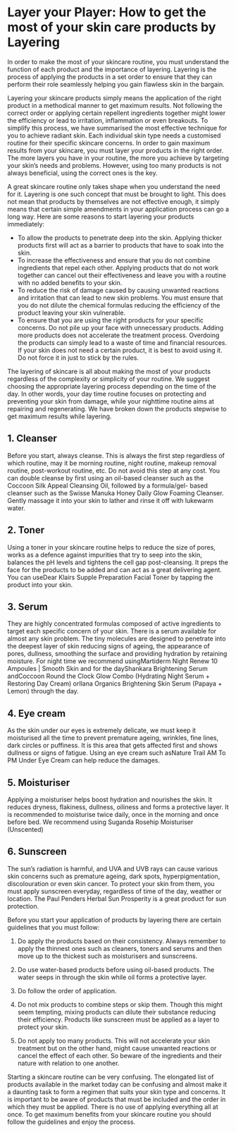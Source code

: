 # Layer your Player: How to get the most of your skin care products by Layering
In order to make the most of your skincare routine, you must understand the function of each product and the importance 
of layering. Layering is the process of applying the products in a set order to ensure that they can perform their role 
seamlessly helping you gain flawless skin in the bargain.

Layering your skincare products simply means the application of the right product in a methodical manner to get maximum 
results. Not following the correct order or applying certain repellent ingredients together might lower the efficiency 
or lead to irritation, inflammation or even breakouts. To simplify this process, we have summarised the most effective 
technique for you to achieve radiant skin. Each individual skin type needs a customised routine for their specific 
skincare concerns. In order to gain maximum results from your skincare, you must layer your products in the right order.
 The more layers you have in your routine, the more you achieve by targeting your skin’s needs and problems. However, 
using too many products is not always beneficial, using the correct ones is the key.

A great skincare routine only takes shape when you understand the need for it. Layering is one such concept that must be
 brought to light. This does not mean that products by themselves are not effective enough, it simply means that certain
 simple amendments in your application process can go a long way. Here are some reasons to start layering your products 
immediately:
-  To allow the products to penetrate deep into the skin. Applying thicker products first will act as a barrier to products that have to soak into the skin.  
-  To increase the effectiveness and ensure that you do not combine ingredients that repel each other. Applying products that do not work together can cancel out their effectiveness and leave you with a routine with no added benefits to your skin.  
-  To reduce the risk of damage caused by causing unwanted reactions and irritation that can lead to new skin problems. You must ensure that you do not dilute the chemical formulas reducing the efficiency of the product leaving your skin vulnerable.  
-  To ensure that you are using the right products for your specific concerns. Do not pile up your face with unnecessary products. Adding more products does not accelerate the treatment process. Overdoing the products can simply lead to a waste of time and financial resources. If your skin does not need a certain product, it is best to avoid using it. Do not force it in just to stick by the rules.  


The layering of skincare is all about making the most of your products regardless of the complexity or simplicity of 
your routine. We suggest choosing the appropriate layering process depending on the time of the day. In other words, 
your day time routine focuses on protecting and preventing your skin from damage, while your nighttime routine aims at 
repairing and regenerating. We have broken down the products stepwise to get maximum results while layering.

## 1. Cleanser
Before you start, always cleanse. This is always the first step regardless of which routine, may it be morning routine, 
night routine, makeup removal routine, post-workout routine, etc. Do not avoid this step at any cost. You can double 
cleanse by first using an oil-based cleanser such as the Coccoon Silk Appeal Cleansing Oil, followed by a formula/gel-
based cleanser such as the Swisse Manuka Honey Daily Glow Foaming Cleanser. Gently massage it into your skin to lather 
and rinse it off with lukewarm water.

## 2. Toner
Using a toner in your skincare routine helps to reduce the size of pores, works as a defence against impurities that try
 to seep into the skin, balances the pH levels and tightens the cell gap post-cleansing. It preps the face for the 
products to be added and can act as a great delivering agent. You can useDear Klairs Supple Preparation Facial Toner by 
tapping the product into your skin.

##  3. Serum 
They are highly concentrated formulas composed of active ingredients to target each specific concern of your skin. There
 is a serum available for almost any skin problem. The tiny molecules are designed to penetrate into the deepest layer 
of skin reducing signs of ageing, the appearance of pores, dullness, smoothing the surface and providing hydration by 
retaining moisture. For night time we recommend usingMartiderm Night Renew 10 Ampoules | Smooth Skin and for the 
dayShankara Brightening Serum andCoccoon Round the Clock Glow Combo (Hydrating Night Serum + Restoring Day Cream) 
orIlana Organics Brightening Skin Serum (Papaya + Lemon) through the day.

## 4. Eye cream
As the skin under our eyes is extremely delicate, we must keep it moisturised all the time to prevent premature ageing, 
wrinkles, fine lines, dark circles or puffiness. It is this area that gets affected first and shows dullness or signs of
 fatigue. Using an eye cream such asNature Trail AM To PM Under Eye Cream can help reduce the damages.

##  5. Moisturiser 
Applying a moisturiser helps boost hydration and nourishes the skin. It reduces dryness, flakiness, dullness, oiliness 
and forms a protective layer. It is recommended to moisturise twice daily, once in the morning and once before bed. We 
recommend using Suganda Rosehip Moisturiser (Unscented)

## 6. Sunscreen
The sun’s radiation is harmful, and UVA and UVB rays can cause various skin concerns such as premature ageing, dark 
spots, hyperpigmentation, discolouration or even skin cancer. To protect your skin from them, you must apply sunscreen 
everyday, regardless of time of the day, weather or location. The  Paul Penders Herbal Sun Prosperity is a great product
 for sun protection.

Before you start your application of products by layering there are certain guidelines that you must follow:

1. Do apply the products based on their consistency. Always remember to apply the thinnest ones such as cleaners, toners
 and serums and then move up to the thickest such as moisturisers and sunscreens.

2. Do use water-based products before using oil-based products. The water seeps in through the skin while oil forms a 
protective layer.

3. Do follow the order of application.

4. Do not mix products to combine steps or skip them. Though this might seem tempting, mixing products can dilute their 
substance reducing their efficiency. Products like sunscreen must be applied as a layer to protect your skin.

5. Do not apply too many products. This will not accelerate your skin treatment but on the other hand, might cause 
unwanted reactions or cancel the effect of each other. So beware of the ingredients and their nature with relation to 
one another.

Starting a skincare routine can be very confusing. The elongated list of products available in the market today can be 
confusing and almost make it a daunting task to form a regimen that suits your skin type and concerns. It is important 
to be aware of products that must be included and the order in which they must be applied. There is no use of applying 
everything all at once. To get maximum benefits from your skincare routine you should follow the guidelines and enjoy 
the process.

